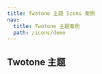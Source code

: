 ```yaml
---
title: Twotone 主题 Icons 案例
nav:
  title: Twotone 主题案例
  path: /icons/demo
---
```


## Twotone 主题


<code src="../examples/hankliu-ui-twotone-demo.tsx"></code>
